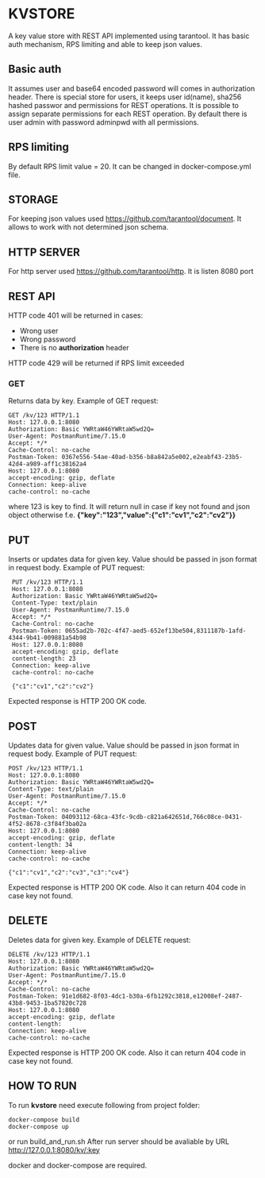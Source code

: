 # KVSTORE

A key value store with REST API implemented using tarantool. It has basic auth mechanism, RPS limiting and able to keep json values.

## Basic auth

It assumes user and base64 encoded password will comes in authorization header.
There is special store for users, it keeps user id(name), sha256 hashed passwor and permissions for REST operations. It is possible to assign separate permissions for each REST operation.
By default there is user admin with password adminpwd with all permissions.

## RPS limiting
By default RPS limit value = 20. It can be changed in docker-compose.yml file. 

## STORAGE

For keeping json values used https://github.com/tarantool/document. It allows to work with not determined json schema.

## HTTP SERVER 
For http server used https://github.com/tarantool/http. It is listen 8080 port 

## REST API
HTTP code 401 will be returned in cases:
* Wrong user
* Wrong password 
* There is no **authorization** header

HTTP code 429 will be returned if RPS limit exceeded

### GET 
Returns data by key.
Example of GET request:
~~~~ 
GET /kv/123 HTTP/1.1
Host: 127.0.0.1:8080
Authorization: Basic YWRtaW46YWRtaW5wd2Q=
User-Agent: PostmanRuntime/7.15.0
Accept: */*
Cache-Control: no-cache
Postman-Token: 0367e556-54ae-40ad-b356-b8a842a5e002,e2eabf43-23b5-42d4-a989-aff1c38162a4
Host: 127.0.0.1:8080
accept-encoding: gzip, deflate
Connection: keep-alive
cache-control: no-cache
~~~~ 
where 123 is key to find.
It will return null in case if key not found and json object otherwise f.e. **{"key":"123","value":{"c1":"cv1","c2":"cv2"}}**

## PUT
Inserts or updates data for given key.
Value should be passed in json format in request body.
Example of PUT request:
~~~~ 
 PUT /kv/123 HTTP/1.1
 Host: 127.0.0.1:8080
 Authorization: Basic YWRtaW46YWRtaW5wd2Q=
 Content-Type: text/plain
 User-Agent: PostmanRuntime/7.15.0
 Accept: */*
 Cache-Control: no-cache
 Postman-Token: 0655ad2b-702c-4f47-aed5-652ef13be504,8311187b-1afd-4344-9b41-009881a54b98
 Host: 127.0.0.1:8080
 accept-encoding: gzip, deflate
 content-length: 23
 Connection: keep-alive
 cache-control: no-cache
 
 {"c1":"cv1","c2":"cv2"}
~~~~
Expected response is HTTP 200 OK code.

## POST
Updates data for given value.
Value should be passed in json format in request body.
Example of PUT request:
~~~~ 
POST /kv/123 HTTP/1.1
Host: 127.0.0.1:8080
Authorization: Basic YWRtaW46YWRtaW5wd2Q=
Content-Type: text/plain
User-Agent: PostmanRuntime/7.15.0
Accept: */*
Cache-Control: no-cache
Postman-Token: 04093112-68ca-43fc-9cdb-c821a642651d,766c08ce-0431-4f52-8678-c3f84f3ba02a
Host: 127.0.0.1:8080
accept-encoding: gzip, deflate
content-length: 34
Connection: keep-alive
cache-control: no-cache

{"c1":"cv1","c2":"cv3","c3":"cv4"}
~~~~ 
Expected response is HTTP 200 OK code. Also it can return 404 code in case key not found.

## DELETE
Deletes data for given key.
Example of DELETE request:
~~~~ 
DELETE /kv/123 HTTP/1.1
Host: 127.0.0.1:8080
Authorization: Basic YWRtaW46YWRtaW5wd2Q=
User-Agent: PostmanRuntime/7.15.0
Accept: */*
Cache-Control: no-cache
Postman-Token: 91e1d682-8f03-4dc1-b30a-6fb1292c3818,e12008ef-2487-43b8-9453-1ba57820c728
Host: 127.0.0.1:8080
accept-encoding: gzip, deflate
content-length: 
Connection: keep-alive
cache-control: no-cache
~~~~
Expected response is HTTP 200 OK code. Also it can return 404 code in case key not found.
 
## HOW TO RUN
To run **kvstore** need execute following from project folder:
~~~~
docker-compose build
docker-compose up
~~~~
or run build_and_run.sh
After run server should be avaliable by URL http://127.0.0.1:8080/kv/:key

docker and docker-compose are required. 